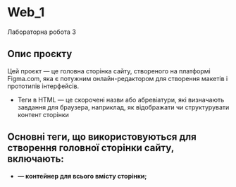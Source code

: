 # Web_1
Лабораторна робота 3
## Опис проєкту
Цей проєкт — це головна сторінка сайту, створеного на платформі Figma.com, яка є потужним онлайн-редактором для створення макетів і прототипів інтерфейсів. 
* Теги в HTML — це скорочені назви або абревіатури, які визначають завдання для браузера, наприклад, як відображати чи структурувати контент сторінки
## Основні теги, що використовуються для створення головної сторінки сайту, включають:
* **<html> — контейнер для всього вмісту сторінки;**

